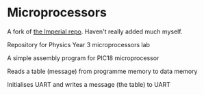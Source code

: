 # Microprocessors
A fork of [the Imperial repo](https://github.com/ImperialCollegeLondon/MicroprocessorsLab). Haven't really added much myself.

Repository for Physics Year 3 microprocessors lab

A simple assembly program for PIC18 microprocessor

Reads a table (message) from programme memory to data memory

Initialises UART and writes a message (the table) to UART 
